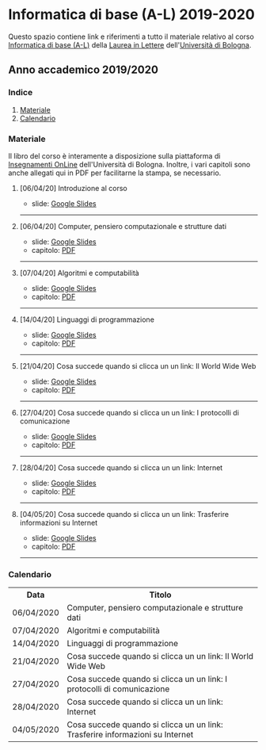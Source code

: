 # Informatica di base (A-L) 2019-2020

Questo spazio contiene link e riferimenti a tutto il materiale relativo al corso [Informatica di base (A-L)](https://www.unibo.it/it/didattica/insegnamenti/insegnamento/2019/438800) della [Laurea in Lettere](https://corsi.unibo.it/laurea/lettere/insegnamenti) dell'[Università di Bologna](http://www.unibo.it).

## Anno accademico 2019/2020

### Indice

1. [Materiale](#materiale)
2. [Calendario](#calendario)

### Materiale

Il libro del corso è interamente a disposizione sulla piattaforma di [Insegnamenti OnLine](https://iol.unibo.it) dell'Università di Bologna. Inoltre, i vari capitoli sono anche allegati qui in PDF per facilitarne la stampa, se necessario.

1. [06/04/20] Introduzione al corso
   * slide: [Google Slides](https://tinyurl.com/idbAL-00)
   <hr />
   
2. [06/04/20] Computer, pensiero computazionale e strutture dati 
   * slide: [Google Slides](https://tinyurl.com/idbAL-01)
   * capitolo: [PDF](docs/chapters/01.pdf) 
   <hr />

3. [07/04/20] Algoritmi e computabilità 
   * slide: [Google Slides](https://tinyurl.com/idbAL-02v2)
   * capitolo: [PDF](docs/chapters/02.pdf) 
   <hr />

4. [14/04/20] Linguaggi di programmazione 
   * slide: [Google Slides](https://tinyurl.com/idbAL-03)
   * capitolo: [PDF](docs/chapters/03.pdf) 
   <hr />

5. [21/04/20] Cosa succede quando si clicca un un link: Il World Wide Web 
   * slide: [Google Slides](https://tinyurl.com/idbAL-04v2)
   * capitolo: [PDF](docs/chapters/04.pdf) 
   <hr />

6. [27/04/20] Cosa succede quando si clicca un un link: I protocolli di comunicazione 
   * slide: [Google Slides](https://tinyurl.com/idbAL-05)
   * capitolo: [PDF](docs/chapters/05.pdf) 
   <hr />

7. [28/04/20] Cosa succede quando si clicca un un link: Internet 
   * slide: [Google Slides](https://tinyurl.com/idbAL-06v2)
   * capitolo: [PDF](docs/chapters/06.pdf) 
   <hr />

8. [04/05/20] Cosa succede quando si clicca un un link: Trasferire informazioni su Internet 
   * slide: [Google Slides](https://tinyurl.com/idbAL-07)  
   * capitolo: [PDF](docs/chapters/07.pdf) 
   <hr />
   
### Calendario

<table>
    <tr><th>Data</th><th>Titolo</th></tr>
    <tr><td>06/04/2020</td><td>Computer, pensiero computazionale e strutture dati</td></tr>
    <tr><td>07/04/2020</td><td>Algoritmi e computabilità</td></tr>
    <tr><td>14/04/2020</td><td>Linguaggi di programmazione</td></tr>
    <tr><td>21/04/2020</td><td>Cosa succede quando si clicca un un link: Il World Wide Web</td></tr>
    <tr><td>27/04/2020</td><td>Cosa succede quando si clicca un un link: I protocolli di comunicazione</td></tr>
    <tr><td>28/04/2020</td><td>Cosa succede quando si clicca un un link: Internet</td></tr>
    <tr><td>04/05/2020</td><td>Cosa succede quando si clicca un un link: Trasferire informazioni su Internet</td></tr>
</table>
